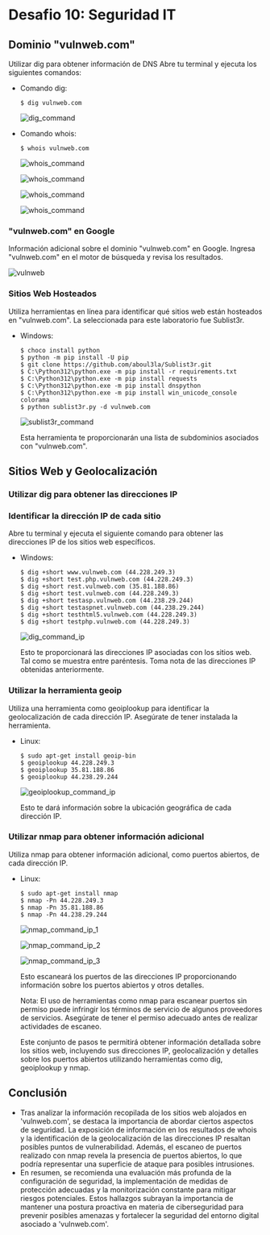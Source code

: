 # Desafio 10: Seguridad IT

## Dominio "vulnweb.com"
Utilizar dig para obtener información de DNS
Abre tu terminal y ejecuta los siguientes comandos:

- Comando dig:

    ```shell
    $ dig vulnweb.com
    ```
    ![dig_command](./assets/dig.png)

- Comando whois:

    ```shell
    $ whois vulnweb.com
    ```

    ![whois_command](./assets/whois_1.png)

    ![whois_command](./assets/whois_2.png)

    ![whois_command](./assets/whois_3.png)

    ![whois_command](./assets/whois_4.png)


### "vulnweb.com" en Google
Información adicional sobre el dominio "vulnweb.com" en Google. Ingresa "vulnweb.com" en el motor de búsqueda y revisa los resultados.

![vulnweb](./assets/vulnweb.png)

### Sitios Web Hosteados
Utiliza herramientas en línea para identificar qué sitios web están hosteados en "vulnweb.com". La seleccionada para este laboratorio fue Sublist3r.
- Windows:

    ```shell
    $ choco install python
    $ python -m pip install -U pip
    $ git clone https://github.com/aboul3la/Sublist3r.git
    $ C:\Python312\python.exe -m pip install -r requirements.txt
    $ C:\Python312\python.exe -m pip install requests
    $ C:\Python312\python.exe -m pip install dnspython
    $ C:\Python312\python.exe -m pip install win_unicode_console colorama
    $ python sublist3r.py -d vulnweb.com
    ```

    ![sublist3r_command](./assets/sublist3r.png)

    Esta herramienta te proporcionarán una lista de subdominios asociados con "vulnweb.com".

## Sitios Web y Geolocalización

### Utilizar dig para obtener las direcciones IP
### Identificar la dirección IP de cada sitio
Abre tu terminal y ejecuta el siguiente comando para obtener las direcciones IP de los sitios web específicos.
- Windows:

    ```shell
    $ dig +short www.vulnweb.com (44.228.249.3)
    $ dig +short test.php.vulnweb.com (44.228.249.3)
    $ dig +short rest.vulnweb.com (35.81.188.86)
    $ dig +short test.vulnweb.com (44.228.249.3)
    $ dig +short testasp.vulnweb.com (44.238.29.244)
    $ dig +short testaspnet.vulnweb.com (44.238.29.244)
    $ dig +short testhtml5.vulnweb.com (44.228.249.3)
    $ dig +short testphp.vulnweb.com (44.228.249.3)
    ```

    ![dig_command_ip](./assets/web_geolocalización.png)

    Esto te proporcionará las direcciones IP asociadas con los sitios web. Tal como se muestra entre paréntesis. Toma nota de las direcciones IP obtenidas anteriormente.

### Utilizar la herramienta geoip
Utiliza una herramienta como geoiplookup para identificar la geolocalización de cada dirección IP. Asegúrate de tener instalada la herramienta.
- Linux:

    ```shell
    $ sudo apt-get install geoip-bin
    $ geoiplookup 44.228.249.3
    $ geoiplookup 35.81.188.86
    $ geoiplookup 44.238.29.244
    ```

    ![geoiplookup_command_ip](./assets/geoip.png)

    Esto te dará información sobre la ubicación geográfica de cada dirección IP.

### Utilizar nmap para obtener información adicional
Utiliza nmap para obtener información adicional, como puertos abiertos, de cada dirección IP.
- Linux:

    ```shell
    $ sudo apt-get install nmap
    $ nmap -Pn 44.228.249.3
    $ nmap -Pn 35.81.188.86
    $ nmap -Pn 44.238.29.244
    ```

    ![nmap_command_ip_1](./assets/nmap_1.png)

    ![nmap_command_ip_2](./assets/nmap_2.png)

    ![nmap_command_ip_3](./assets/nmap_3.png)

    Esto escaneará los puertos de las direcciones IP proporcionando información sobre los puertos abiertos y otros detalles.

    Nota: El uso de herramientas como nmap para escanear puertos sin permiso puede infringir los términos de servicio de algunos proveedores de servicios. Asegúrate de tener el permiso adecuado antes de realizar actividades de escaneo.

    Este conjunto de pasos te permitirá obtener información detallada sobre los sitios web, incluyendo sus direcciones IP, geolocalización y detalles sobre los puertos abiertos utilizando herramientas como dig, geoiplookup y nmap.

## Conclusión
- Tras analizar la información recopilada de los sitios web alojados en 'vulnweb.com', se destaca la importancia de abordar ciertos aspectos de seguridad. La exposición de información en los resultados de whois y la identificación de la geolocalización de las direcciones IP resaltan posibles puntos de vulnerabilidad. Además, el escaneo de puertos realizado con nmap revela la presencia de puertos abiertos, lo que podría representar una superficie de ataque para posibles intrusiones.
- En resumen, se recomienda una evaluación más profunda de la configuración de seguridad, la implementación de medidas de protección adecuadas y la monitorización constante para mitigar riesgos potenciales. Estos hallazgos subrayan la importancia de mantener una postura proactiva en materia de ciberseguridad para prevenir posibles amenazas y fortalecer la seguridad del entorno digital asociado a 'vulnweb.com'.